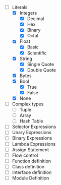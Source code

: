 - [ ] Literals
    - [X] Integers
        - [X] Decimal
        - [X] Hex
        - [X] Binary
        - [X] Octal
    - [X] Float
        - [X] Basic
        - [X] Scientific
    - [X] String
        - [X] Single Quote
        - [X] Double Quote
    - [X] Bytes
    - [X] Bool
        - [X] True
        - [X] False
    - [X] None
- [ ] Complex types
    - [ ] Tuple
    - [ ] Array
    - [ ] Hash Table
- [ ] Selector Expressions
- [ ] Unary Expressions
- [ ] Binary Expressions
- [ ] Lambda Expressions
- [ ] Assign Statement
- [ ] Flow control
- [ ] Function definition
- [ ] Class definition
- [ ] Interface definition
- [ ] Module Definition